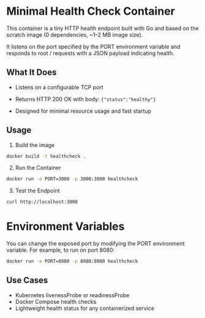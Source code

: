 #  Minimal Health Check Container

This container is a tiny HTTP health endpoint built with Go and based on the scratch image (0 dependencies, ~1–2 MB image size).

It listens on the port specified by the PORT environment variable and responds to root / requests with a JSON payload indicating health.


##  What It Does

* Listens on a configurable TCP port
* Returns HTTP 200 OK with body:
        `{"status":"healthy"}`

* Designed for minimal resource usage and fast startup


## Usage

1. Build the image

```bash
docker build -t healthcheck .
```

2. Run the Container

```bash
docker run -e PORT=3000 -p 3000:3000 healthcheck
```

3. Test the Endpoint

```bash
curl http://localhost:3000
```

# Environment Variables

You can change the exposed port by modifying the PORT environment variable.
For example, to run on port 8080:

```bash
docker run -e PORT=8080 -p 8080:8080 healthcheck
```


## Use Cases

* Kubernetes livenessProbe or readinessProbe
* Docker Compose health checks
* Lightweight health status for any containerized service


